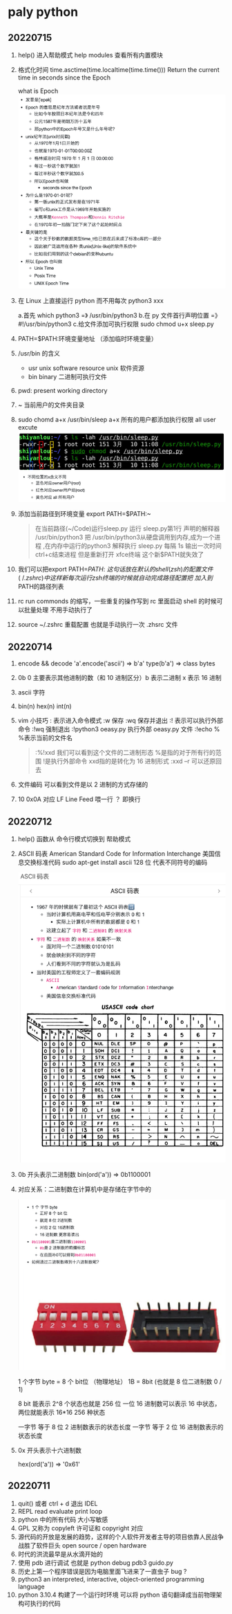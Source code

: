 # paly python

## 20220715
1. help() 进入帮助模式 help modules 查看所有内置模块
2. 格式化时间 time.asctime(time.localtime(time.time()))
   Return the current time in seconds since the Epoch

   what is Epoch
   ![epoch](./lqpybasic/image/epoch.png)

3. 在 Linux 上直接运行 python 而不用每次 python3 xxx
   
   a.首先 which python3  =》 /usr/bin/python3
   b.在 py 文件首行声明位置 =》 #!/usr/bin/python3
   c.给文件添加可执行权限
     sudo chmod u+x sleep.py

4. PATH=$PATH:环境变量地址 （添加临时环境变量）

5. /usr/bin 的含义
   - usr unix software resource unix 软件资源
   - bin binary 二进制可执行文件

6. pwd: present working directory
7. ~ 当前用户的文件夹目录
8. sudo chomd a+x /usr/bin/sleep
   a+x 所有的用户都添加执行权限 all user excute
   ![chmod-all-users](./lqpybasic/image/chmod-all-users.png)

9. 添加当前路径到环境变量
   export PATH=$PATH:~

   > 在当前路径(~/Code)运行sleep.py
   > 运行 sleep.py第1行 声明的解释器 /usr/bin/python3
   > 把 /usr/bin/python3从硬盘调用到内存,成为一个进程 ,在内存中运行的python3 解释执行 sleep.py 每隔 1s 输出一次时间
   > ctrl+c结束进程 但是重新打开 xfce终端 这个新$PATH就失效了

10. 我们可以把export PATH=$PATH:~这句话 放在默认的shell(zsh)的配置文件(~/.zshrc)中 
    这样新每次运行zsh终端的时候就自动完成路径配置把~加入到$PATH的路径列表

11. rc run commonds 的缩写，一些重复的操作写到 rc 里面启动 shell 的时候可以批量处理 不用手动执行了

12. source ~/.zshrc 重载配置 也就是手动执行一次 .zhsrc 文件

## 20220714
1. encode && decode
   'a'.encode('ascii') => b'a'  type(b'a') => class bytes
2. 0b 0 主要表示其他进制的数（和 10 进制区分）b 表示二进制 x 表示 16 进制
3. ascii 字符
4. bin(n) hex(n) int(n)
5. vim 小技巧
   : 表示进入命令模式 :w 保存 :wq 保存并退出 
   :! 表示可以执行外部命令 :!wq 强制退出 :!python3 oeasy.py 执行外部 oeasy.py 文件 :!echo %  %表示当前的文件名
   
   > :%!xxd 我们可以看到这个文件的二进制形态
   > %是指的对于所有行的范围
   > !是执行外部命令
   > xxd指的是转化为 16 进制形式
   > :xxd –r 可以还原回去

6. 文件编码 可以看到文件是以 2 进制的方式存储的
7. 10 0x0A 对应 LF  Line Feed 喂一行 ？ 即换行
## 20220712
1. help() 函数从 命令行模式切换到 帮助模式
2. ASCII 码表 American Standard Code for Information Interchange 美国信息交换标准代码
   sudo apt-get install ascii 
   128 位 代表不同符号的编码

   ![ascii](./lqpybasic/image/ascii.png)
3. 0b 开头表示二进制数
   bin(ord('a')) => 0b1100001 
4. 对应关系：二进制数在计算机中是存储在字节中的
   
   ![byte](./lqpybasic/image/byte.png)

   1 个字节 byte = 8 个 bit位 （物理地址） 
   1B = 8bit (也就是 8 位二进制数 0 / 1)

   8 bit 能表示 2^8 个状态也就是 256 位 
   一位 16 进制数可以表示 16 中状态，两位就能表示 16*16 256 种状态

   一字节 等于 8 位 2 进制数表示的状态长度 
   一字节 等于 2 位 16 进制数表示的状态长度
5. 0x 开头表示十六进制数

   hex(ord('a')) => '0x61'
## 20220711
1. quit() 或者 ctrl + d 退出 IDEL 
2. REPL read evaluate print loop 
3. python 中的所有代码 大小写敏感
4. GPL 又称为 copyleft 许可证和 copyright 对应
5. 源代码的开放是发展的趋势，这样的个人软件开发者主导的项目依靠人民战争战胜了软件巨头 
   open source / open hardware
6. 时代的洪流最早是从水滴开始的
7. 使用 pdb 进行调试 也就是 python debug
   pdb3 guido.py
8. 历史上第一个程序错误是因为电脑里面飞进来了一直虫子 bug ?
9. python3  an interpreted, interactive, object-oriented programming language
10. python 3.10.4 构建了一个运行时环境 可以将 python 语句翻译成当前物理架构可执行的代码





